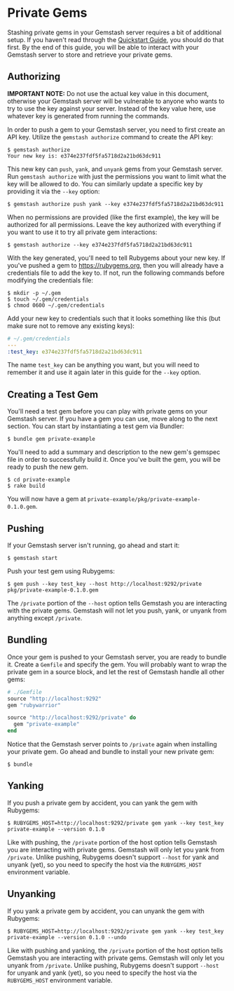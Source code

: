 <!--Automatically generated by Pandoc -->
Private Gems
============

Stashing private gems in your Gemstash server requires a bit of additional setup. If you haven't read through the [Quickstart Guide](../README.md#quickstart-guide), you should do that first. By the end of this guide, you will be able to interact with your Gemstash server to store and retrieve your private gems.

Authorizing
-----------

**IMPORTANT NOTE:** Do not use the actual key value in this document, otherwise your Gemstash server will be vulnerable to anyone who wants to try to use the key against your server. Instead of the key value here, use whatever key is generated from running the commands.

In order to push a gem to your Gemstash server, you need to first create an API key. Utilize the `gemstash authorize` command to create the API key:

    $ gemstash authorize
    Your new key is: e374e237fdf5fa5718d2a21bd63dc911

This new key can `push`, `yank`, and `unyank` gems from your Gemstash server. Run `gemstash authorize` with just the permissions you want to limit what the key will be allowed to do. You can similarly update a specific key by providing it via the `--key` option:

    $ gemstash authorize push yank --key e374e237fdf5fa5718d2a21bd63dc911

When no permissions are provided (like the first example), the key will be authorized for all permissions. Leave the key authorized with everything if you want to use it to try all private gem interactions:

    $ gemstash authorize --key e374e237fdf5fa5718d2a21bd63dc911

With the key generated, you'll need to tell Rubygems about your new key. If you've pushed a gem to https://rubygems.org, then you will already have a credentials file to add the key to. If not, run the following commands before modifying the credentials file:

    $ mkdir -p ~/.gem
    $ touch ~/.gem/credentials
    $ chmod 0600 ~/.gem/credentials

Add your new key to credentials such that it looks something like this (but make sure not to remove any existing keys):

``` yaml
# ~/.gem/credentials
---
:test_key: e374e237fdf5fa5718d2a21bd63dc911
```

The name `test_key` can be anything you want, but you will need to remember it and use it again later in this guide for the `--key` option.

Creating a Test Gem
-------------------

You'll need a test gem before you can play with private gems on your Gemstash server. If you have a gem you can use, move along to the next section. You can start by instantiating a test gem via Bundler:

    $ bundle gem private-example

You'll need to add a summary and description to the new gem's gemspec file in order to successfully build it. Once you've built the gem, you will be ready to push the new gem.

    $ cd private-example
    $ rake build

You will now have a gem at `private-example/pkg/private-example-0.1.0.gem`.

Pushing
-------

If your Gemstash server isn't running, go ahead and start it:

    $ gemstash start

Push your test gem using Rubygems:

    $ gem push --key test_key --host http://localhost:9292/private pkg/private-example-0.1.0.gem

The `/private` portion of the `--host` option tells Gemstash you are interacting with the private gems. Gemstash will not let you push, yank, or unyank from anything except `/private`.

Bundling
--------

Once your gem is pushed to your Gemstash server, you are ready to bundle it. Create a `Gemfile` and specify the gem. You will probably want to wrap the private gem in a source block, and let the rest of Gemstash handle all other gems:

``` ruby
# ./Gemfile
source "http://localhost:9292"
gem "rubywarrior"

source "http://localhost:9292/private" do
  gem "private-example"
end
```

Notice that the Gemstash server points to `/private` again when installing your private gem. Go ahead and bundle to install your new private gem:

    $ bundle

Yanking
-------

If you push a private gem by accident, you can yank the gem with Rubygems:

    $ RUBYGEMS_HOST=http://localhost:9292/private gem yank --key test_key private-example --version 0.1.0

Like with pushing, the `/private` portion of the host option tells Gemstash you are interacting with private gems. Gemstash will only let you yank from `/private`. Unlike pushing, Rubygems doesn't support `--host` for yank and unyank (yet), so you need to specify the host via the `RUBYGEMS_HOST` environment variable.

Unyanking
---------

If you yank a private gem by accident, you can unyank the gem with Rubygems:

    $ RUBYGEMS_HOST=http://localhost:9292/private gem yank --key test_key private-example --version 0.1.0 --undo

Like with pushing and yanking, the `/private` portion of the host option tells Gemstash you are interacting with private gems. Gemstash will only let you unyank from `/private`. Unlike pushing, Rubygems doesn't support `--host` for unyank and yank (yet), so you need to specify the host via the `RUBYGEMS_HOST` environment variable.
